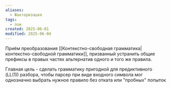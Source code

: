 ```yaml
---
aliases:
  - Факторизация
tags:
  - лои
created: 2025-06-01
modified: 2025-06-04
---
```

Приём преобразования [[Контекстно-свободная грамматика|контекстно-свободной грамматики]], призванный устранить общие префиксы в правых частях альтернатив одного и того же правила.

Главная цель - сделать грамматику пригодной для предиктивного (LL(1)) разбора, чтобы парсер при виде входного символа мог однозначно выбрать нужное правило без отката или "пробных" попыток